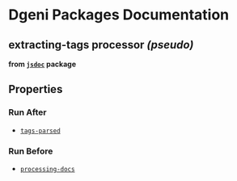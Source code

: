 # Dgeni Packages Documentation


## extracting-tags processor *(pseudo)*
**from <a href="../../jsdoc.md"><code>jsdoc</code></a> package**



## Properties


### Run After


* <a href="tags-parsed.md"><code>tags-parsed</code></a>




### Run Before


* <a href="../../base/processors/processing-docs.md"><code>processing-docs</code></a>




